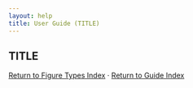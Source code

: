 ```yaml
---
layout: help
title: User Guide (TITLE)
---
```


## TITLE










[Return to Figure Types Index](guide-figuretypes) &middot; [Return to Guide Index](guide)
